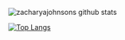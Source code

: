 ![zacharyajohnsons github stats](https://github-readme-stats.vercel.app/api?username=zacharyajohnson&count_private=true&show_icons=true)

[![Top Langs](<https://github-readme-stats.vercel.app/api/top-langs/?username=zacharyajohnson&langs_count=10&layout-compact&hide=javascript,html,Vim script>)](https://github.com/anuraghazra/github-readme-stats)
